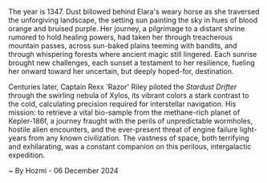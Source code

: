 
The year is 1347.  Dust billowed behind Elara's weary horse as she traversed the unforgiving landscape, the setting sun painting the sky in hues of blood orange and bruised purple.  Her journey, a pilgrimage to a distant shrine rumored to hold healing powers, had taken her through treacherous mountain passes, across sun-baked plains teeming with bandits, and through whispering forests where ancient magic still lingered.  Each sunrise brought new challenges, each sunset a testament to her resilience, fueling her onward toward her uncertain, but deeply hoped-for, destination.

Centuries later, Captain Rexx 'Razor' Riley piloted the *Stardust Drifter* through the swirling nebula of Xylos, its vibrant colors a stark contrast to the cold, calculating precision required for interstellar navigation.  His mission: to retrieve a vital bio-sample from the methane-rich planet of Kepler-186f, a journey fraught with the perils of unpredictable wormholes, hostile alien encounters, and the ever-present threat of engine failure light-years from any known civilization.  The vastness of space, both terrifying and exhilarating, was a constant companion on this perilous, intergalactic expedition.

~ By Hozmi - 06 December 2024
